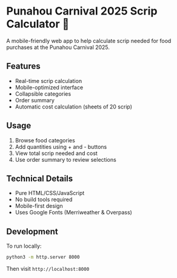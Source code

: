 # Punahou Carnival 2025 Scrip Calculator 🤠

A mobile-friendly web app to help calculate scrip needed for food purchases at the Punahou Carnival 2025.

## Features
- Real-time scrip calculation
- Mobile-optimized interface
- Collapsible categories
- Order summary
- Automatic cost calculation (sheets of 20 scrip)

## Usage
1. Browse food categories
2. Add quantities using + and - buttons
3. View total scrip needed and cost
4. Use order summary to review selections

## Technical Details
- Pure HTML/CSS/JavaScript
- No build tools required
- Mobile-first design
- Uses Google Fonts (Merriweather & Overpass)

## Development
To run locally:
```bash
python3 -m http.server 8000
```
Then visit `http://localhost:8000` 